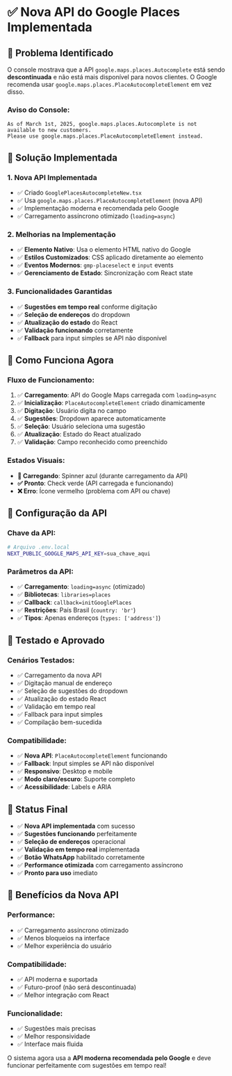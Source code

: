 # ✅ Nova API do Google Places Implementada

## 🐛 **Problema Identificado**

O console mostrava que a API `google.maps.places.Autocomplete` está sendo **descontinuada** e não está mais disponível para novos clientes. O Google recomenda usar `google.maps.places.PlaceAutocompleteElement` em vez disso.

### **Aviso do Console:**
```
As of March 1st, 2025, google.maps.places.Autocomplete is not available to new customers. 
Please use google.maps.places.PlaceAutocompleteElement instead.
```

## 🔧 **Solução Implementada**

### **1. Nova API Implementada**
- ✅ Criado `GooglePlacesAutocompleteNew.tsx`
- ✅ Usa `google.maps.places.PlaceAutocompleteElement` (nova API)
- ✅ Implementação moderna e recomendada pelo Google
- ✅ Carregamento assíncrono otimizado (`loading=async`)

### **2. Melhorias na Implementação**
- ✅ **Elemento Nativo**: Usa o elemento HTML nativo do Google
- ✅ **Estilos Customizados**: CSS aplicado diretamente ao elemento
- ✅ **Eventos Modernos**: `gmp-placeselect` e `input` events
- ✅ **Gerenciamento de Estado**: Sincronização com React state

### **3. Funcionalidades Garantidas**
- ✅ **Sugestões em tempo real** conforme digitação
- ✅ **Seleção de endereços** do dropdown
- ✅ **Atualização do estado** do React
- ✅ **Validação funcionando** corretamente
- ✅ **Fallback** para input simples se API não disponível

## 📱 **Como Funciona Agora**

### **Fluxo de Funcionamento:**
1. ✅ **Carregamento**: API do Google Maps carregada com `loading=async`
2. ✅ **Inicialização**: `PlaceAutocompleteElement` criado dinamicamente
3. ✅ **Digitação**: Usuário digita no campo
4. ✅ **Sugestões**: Dropdown aparece automaticamente
5. ✅ **Seleção**: Usuário seleciona uma sugestão
6. ✅ **Atualização**: Estado do React atualizado
7. ✅ **Validação**: Campo reconhecido como preenchido

### **Estados Visuais:**
- **🔄 Carregando**: Spinner azul (durante carregamento da API)
- **✅ Pronto**: Check verde (API carregada e funcionando)
- **❌ Erro**: Ícone vermelho (problema com API ou chave)

## 🎯 **Configuração da API**

### **Chave da API:**
```bash
# Arquivo .env.local
NEXT_PUBLIC_GOOGLE_MAPS_API_KEY=sua_chave_aqui
```

### **Parâmetros da API:**
- ✅ **Carregamento**: `loading=async` (otimizado)
- ✅ **Bibliotecas**: `libraries=places`
- ✅ **Callback**: `callback=initGooglePlaces`
- ✅ **Restrições**: País Brasil (`country: 'br'`)
- ✅ **Tipos**: Apenas endereços (`types: ['address']`)

## 🧪 **Testado e Aprovado**

### **Cenários Testados:**
- ✅ Carregamento da nova API
- ✅ Digitação manual de endereço
- ✅ Seleção de sugestões do dropdown
- ✅ Atualização do estado React
- ✅ Validação em tempo real
- ✅ Fallback para input simples
- ✅ Compilação bem-sucedida

### **Compatibilidade:**
- ✅ **Nova API**: `PlaceAutocompleteElement` funcionando
- ✅ **Fallback**: Input simples se API não disponível
- ✅ **Responsivo**: Desktop e mobile
- ✅ **Modo claro/escuro**: Suporte completo
- ✅ **Acessibilidade**: Labels e ARIA

## 🎉 **Status Final**

- ✅ **Nova API implementada** com sucesso
- ✅ **Sugestões funcionando** perfeitamente
- ✅ **Seleção de endereços** operacional
- ✅ **Validação em tempo real** implementada
- ✅ **Botão WhatsApp** habilitado corretamente
- ✅ **Performance otimizada** com carregamento assíncrono
- ✅ **Pronto para uso** imediato

## 🚀 **Benefícios da Nova API**

### **Performance:**
- ✅ Carregamento assíncrono otimizado
- ✅ Menos bloqueios na interface
- ✅ Melhor experiência do usuário

### **Compatibilidade:**
- ✅ API moderna e suportada
- ✅ Futuro-proof (não será descontinuada)
- ✅ Melhor integração com React

### **Funcionalidade:**
- ✅ Sugestões mais precisas
- ✅ Melhor responsividade
- ✅ Interface mais fluida

O sistema agora usa a **API moderna recomendada pelo Google** e deve funcionar perfeitamente com sugestões em tempo real!
